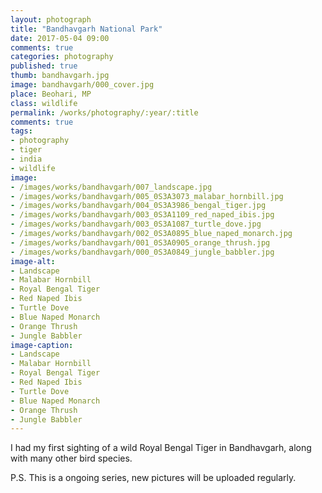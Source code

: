 ```yaml
---
layout: photograph
title: "Bandhavgarh National Park"
date: 2017-05-04 09:00
comments: true
categories: photography
published: true
thumb: bandhavgarh.jpg
image: bandhavgarh/000_cover.jpg
place: Beohari, MP
class: wildlife
permalink: /works/photography/:year/:title
comments: true
tags:
- photography
- tiger
- india
- wildlife
image:
- /images/works/bandhavgarh/007_landscape.jpg
- /images/works/bandhavgarh/005_0S3A3073_malabar_hornbill.jpg
- /images/works/bandhavgarh/004_0S3A3986_bengal_tiger.jpg
- /images/works/bandhavgarh/003_0S3A1109_red_naped_ibis.jpg
- /images/works/bandhavgarh/003_0S3A1087_turtle_dove.jpg
- /images/works/bandhavgarh/002_0S3A0895_blue_naped_monarch.jpg
- /images/works/bandhavgarh/001_0S3A0905_orange_thrush.jpg
- /images/works/bandhavgarh/000_0S3A0849_jungle_babbler.jpg
image-alt:
- Landscape
- Malabar Hornbill
- Royal Bengal Tiger
- Red Naped Ibis
- Turtle Dove
- Blue Naped Monarch
- Orange Thrush
- Jungle Babbler
image-caption:
- Landscape
- Malabar Hornbill
- Royal Bengal Tiger
- Red Naped Ibis
- Turtle Dove
- Blue Naped Monarch
- Orange Thrush
- Jungle Babbler
---
```


I had my first sighting of a wild Royal Bengal Tiger in Bandhavgarh, along with many other bird species.

P.S. This is a ongoing series, new pictures will be uploaded regularly.